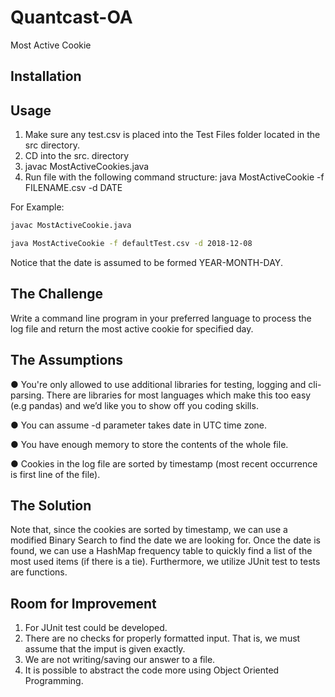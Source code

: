 # Quantcast-OA
Most Active Cookie

## Installation

## Usage

1.  Make sure any test.csv is placed into the Test Files folder located in the src directory.
2.  CD into the src. directory
3.  javac MostActiveCookies.java
4.  Run file with the following command structure: java MostActiveCookie -f FILENAME.csv -d DATE

For Example:

```bash
javac MostActiveCookie.java
```


```bash
java MostActiveCookie -f defaultTest.csv -d 2018-12-08
```

Notice that the date is assumed to be formed YEAR-MONTH-DAY.
    

## The Challenge

Write a command line program in your preferred language to process the log file and return the most active cookie for specified day.

## The Assumptions

● You're only allowed to use additional libraries for testing, logging and cli-parsing. There are libraries for most languages which make this too easy (e.g pandas) and we’d like you to show off you coding skills.

● You can assume -d parameter takes date in UTC time zone.

● You have enough memory to store the contents of the whole file.

● Cookies in the log file are sorted by timestamp (most recent occurrence is first line of the file).

## The Solution

Note that, since the cookies are sorted by timestamp, we can use a modified Binary Search to find the date we are looking for.  Once the date is found, we can use a HashMap frequency table to quickly find a list of the most used items (if there is a tie).  Furthermore, we utilize JUnit test to tests are functions.

## Room for Improvement

1.  For JUnit test could be developed.
2.  There are no checks for properly formatted input.  That is, we must assume that the imput is given exactly.
3.  We are not writing/saving our answer to a file.
4.  It is possible to abstract the code more using Object Oriented Programming.
